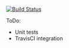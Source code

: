 [![Build Status](https://travis-ci.com/lutsker/antlr4example.svg?branch=master)](https://travis-ci.com/lutsker/antlr4example)


ToDo:
- Unit tests
- TravisCI integration
